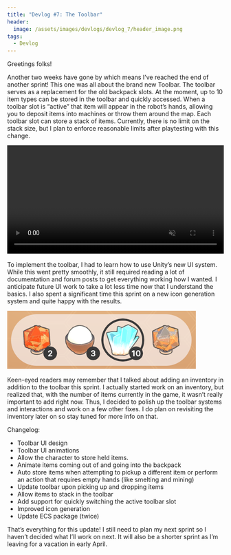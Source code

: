 ```yaml
---
title: "Devlog #7: The Toolbar"
header: 
  image: /assets/images/devlogs/devlog_7/header_image.png
tags:
  - Devlog
---
```


Greetings folks!

Another two weeks have gone by which means I’ve reached the end of another sprint! This one was all about the brand new Toolbar. The toolbar serves as a replacement for the old backpack slots. At the moment, up to 10 item types can be stored in the toolbar and quickly accessed. When a toolbar slot is “active” that item will appear in the robot’s hands, allowing you to deposit items into machines or throw them around the map. Each toolbar slot can store a stack of items. Currently, there is no limit on the stack size, but I plan to enforce reasonable limits after playtesting with this change.

<video width="100%" autoplay="autoplay" loop="true" muted>
  <source src="https://i.imgur.com/jFB3q1D.mp4" type="video/mp4" />
</video>

To implement the toolbar, I had to learn how to use Unity’s new UI system. While this went pretty smoothly, it still required reading a lot of documentation and forum posts to get everything working how I wanted. I anticipate future UI work to take a lot less time now that I understand the basics. I also spent a significant time this sprint on a new icon generation system and quite happy with the results.

![toolbar](/assets/images/devlogs/devlog_7/image.png)

Keen-eyed readers may remember that I talked about adding an inventory in addition to the toolbar this sprint. I actually started work on an inventory, but realized that, with the number of items currently in the game, it wasn’t really important to add right now. Thus, I decided to polish up the toolbar systems and interactions and work on a few other fixes. I do plan on revisiting the inventory later on so stay tuned for more info on that.

Changelog:
- Toolbar UI design
- Toolbar UI animations
- Allow the character to store held items.
- Animate items coming out of and going into the backpack
- Auto store items when attempting to pickup a different item or perform an action that requires empty hands (like smelting and mining)
- Update toolbar upon picking up and dropping items
- Allow items to stack in the toolbar
- Add support for quickly switching the active toolbar slot
- Improved icon generation
- Update ECS package (twice)

That’s everything for this update! I still need to plan my next sprint so I haven’t decided what I’ll work on next. It will also be a shorter sprint as I’m leaving for a vacation in early April.